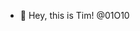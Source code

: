 - 👋 Hey, this is Tim! @01O10

<!---
01O10/01O10 is a ✨ special ✨ repository because its `README.md` (this file) appears on your GitHub profile.
You can click the Preview link to take a look at your changes.
--->
